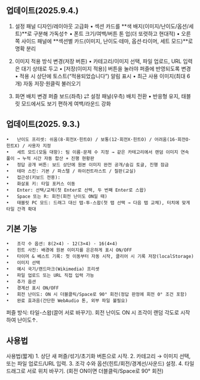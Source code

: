 ## 업데이트(2025.9.4.)
1.	설정 패널 디자인/레이아웃 고급화
	•	섹션 카드를 **색 배지(이미지/난이도/옵션/세트)**로 구분해 가독성↑
	•	폰트 크기/여백/버튼 톤 업(더 또렷하고 현대적)
	•	오른쪽 사이드 패널에 **섹션별 카드(이미지, 난이도·테마, 옵션·타이머, 세트 모드)**로 명확 분리
	
 2.	이미지 적용 방식 변경(저장 버튼)
	•	카테고리/이미지 선택, 파일 업로드, URL 입력은 대기 상태로 두고
	•	[저장(이미지 적용)] 버튼을 눌러야 퍼즐에 반영되도록 변경
	•	적용 시 상단에 토스트(“적용되었습니다”) 알림 표시
	•	최근 사용 이미지(최대 6개) 자동 저장·원클릭 불러오기
	
 3.	화면 배치 변경
    퍼즐 보드(좌측) ⇄ 설정 패널(우측) 배치 전환
	•	반응형 유지, 태블릿 모드에서도 보기 편하게 여백/라운드 강화

## 업데이트(2025. 9.3.)
	•	난이도 프리셋: 쉬움(8·회전X·힌트O) / 보통(12·회전X·힌트O) / 어려움(16·회전O·힌트X) / 사용자 지정
	•	세트 모드(모둠 대항): 팀 이름·문제 수 지정 → 같은 카테고리에서 랜덤 이미지 연속 풀이 → 누적 시간 자동 합산 + 진행 현황판
	•	정답 공개 버튼: 보드 상단에 원본 이미지 완전 공개/숨김 토글, 진행 잠금
	•	테마 스킨: 기본 / 파스텔 / 하이컨트라스트 / 칠판(교실)
	•	접근성(키보드 전용):
	•	화살표 키: 타일 포커스 이동
	•	Enter: 선택/교체(첫 Enter로 선택, 두 번째 Enter로 스왑)
	•	Space 또는 R: 회전(회전 난이도 ON일 때)
	•	태블릿 PC 모드: 드래그 대신 탭-투-스왑(첫 탭 선택 → 다음 탭 교체), 터치에 맞게 타일 간격 확대

 ## 기본 기능
 	•	조각 수 옵션: 8(2×4) · 12(3×4) · 16(4×4)
	•	힌트 사진: 배경에 원본 이미지를 은은하게 표시 ON/OFF
	•	타이머 & 베스트 기록: 첫 이동부터 자동 시작, 클리어 시 기록 저장(localStorage)
	•	이미지 선택
	•	예시 국기/랜드마크(Wikimedia) 프리셋
	•	파일 업로드 또는 URL 직접 입력 가능
	•	추가 옵션
	•	경계선 표시 ON/OFF
	•	회전 난이도: ON 시 더블클릭/Space로 90° 회전(정답 판정에 회전 0° 조건 포함)
	•	완료 효과음(간단한 WebAudio 톤, 외부 파일 불필요)

퍼즐 방식: 타일-스왑(끌어 서로 바꾸기). 회전 난이도 ON 시 조각이 랜덤 각도로 시작하여 난이도↑.

 ## 사용법
 사용법(짧게)
	1.	상단 새 퍼즐/섞기/초기화 버튼으로 시작.
	2.	카테고리 → 이미지 선택, 또는 파일 업로드/URL 입력.
	3.	조각 수와 옵션(힌트/회전/경계선/사운드) 설정.
	4.	타일 드래그로 서로 위치 바꾸기. (회전 ON이면 더블클릭/Space로 90° 회전)

